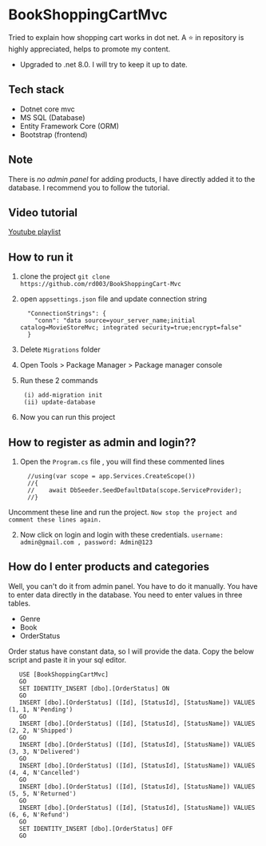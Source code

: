 # BookShoppingCartMvc
Tried to explain how shopping cart works in dot net. A ⭐ in repository is highly appreciated, helps to promote my content.

* Upgraded to .net 8.0. I will try to keep it up to date.

## Tech stack
   - Dotnet core mvc
   - MS SQL (Database)
   - Entity Framework Core (ORM)
   - Bootstrap (frontend)
## Note
There is *no admin panel* for adding products, I have directly added it to the database. I recommend you to follow the tutorial.

## Video tutorial
   [Youtube playlist](https://www.youtube.com/watch?v=R4ZLWD89R5w&list=PLP8UhDwXI7f_8r2Rbt7GNwf7eXZqUu_p4)

## How to run it
1. clone the project
   `git clone https://github.com/rd003/BookShoppingCart-Mvc`
2. open `appsettings.json` file and update connection string
 
   ```
     "ConnectionStrings": {
       "conn": "data source=your_server_name;initial catalog=MovieStoreMvc; integrated security=true;encrypt=false"
     }
   ```
   
4. Delete `Migrations` folder
5. Open Tools > Package Manager > Package manager console
6. Run these 2 commands
    ```
     (i) add-migration init
     (ii) update-database
     ````
7. Now you can run this project

## How to register as admin and login??

1. Open the `Program.cs` file , you will find these commented lines
   
   ```
     //using(var scope = app.Services.CreateScope())
     //{
     //    await DbSeeder.SeedDefaultData(scope.ServiceProvider);
     //}
   
   ```

  Uncomment these line and run the project. `Now stop the project and comment these lines again.`

2. Now click on login and login with these credentials.
   `username: admin@gmail.com , password: Admin@123`

## How do I enter products and categories

Well, you can't do it from admin panel. You have to do it manually. You have to enter data directly in the database. You need to enter values in three tables. 

 - Genre
 - Book
 - OrderStatus

Order status have constant data, so I will provide the data. Copy the below script and paste it in your sql editor.

```
   USE [BookShoppingCartMvc]
   GO
   SET IDENTITY_INSERT [dbo].[OrderStatus] ON 
   GO
   INSERT [dbo].[OrderStatus] ([Id], [StatusId], [StatusName]) VALUES (1, 1, N'Pending')
   GO
   INSERT [dbo].[OrderStatus] ([Id], [StatusId], [StatusName]) VALUES (2, 2, N'Shipped')
   GO
   INSERT [dbo].[OrderStatus] ([Id], [StatusId], [StatusName]) VALUES (3, 3, N'Delivered')
   GO
   INSERT [dbo].[OrderStatus] ([Id], [StatusId], [StatusName]) VALUES (4, 4, N'Cancelled')
   GO
   INSERT [dbo].[OrderStatus] ([Id], [StatusId], [StatusName]) VALUES (5, 5, N'Returned')
   GO
   INSERT [dbo].[OrderStatus] ([Id], [StatusId], [StatusName]) VALUES (6, 6, N'Refund')
   GO
   SET IDENTITY_INSERT [dbo].[OrderStatus] OFF
   GO

```

   
